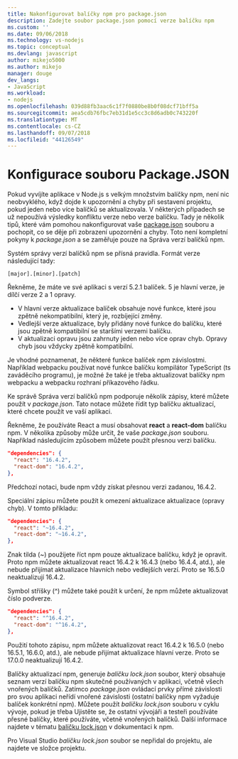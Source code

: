 ```yaml
---
title: Nakonfigurovat balíčky npm pro package.json
description: Zadejte soubor package.json pomocí verze balíčku npm
ms.custom: ''
ms.date: 09/06/2018
ms.technology: vs-nodejs
ms.topic: conceptual
ms.devlang: javascript
author: mikejo5000
ms.author: mikejo
manager: douge
dev_langs:
- JavaScript
ms.workload:
- nodejs
ms.openlocfilehash: 039d88fb3aac6c1f7f0880be8b0f08dcf71bff5a
ms.sourcegitcommit: aea5cdb76fbc7eb31d1e5cc3c8d6adb0c743220f
ms.translationtype: MT
ms.contentlocale: cs-CZ
ms.lasthandoff: 09/07/2018
ms.locfileid: "44126549"
---
```

# <a name="packagejson-configuration"></a>Konfigurace souboru Package.JSON

Pokud vyvíjíte aplikace v Node.js s velkým množstvím balíčky npm, není nic neobvyklého, když dojde k upozornění a chyby při sestavení projektu, pokud jeden nebo více balíčků se aktualizovala. V některých případech se už nepoužívá výsledky konfliktu verze nebo verze balíčku. Tady je několik tipů, které vám pomohou nakonfigurovat vaše [package.json](https://docs.npmjs.com/files/package.json) souboru a pochopit, co se děje při zobrazení upozornění a chyby. Toto není kompletní pokyny k *package.json* a se zaměřuje pouze na Správa verzí balíčků npm.

Systém správy verzí balíčků npm se přísná pravidla. Formát verze následující tady:

    [major].[minor].[patch]

Řekněme, že máte ve své aplikaci s verzí 5.2.1 balíček. 5 je hlavní verze, je dílčí verze 2 a 1 opravy.

* V hlavní verze aktualizace balíček obsahuje nové funkce, které jsou zpětně nekompatibilní, který je, rozbíjející změny.
* Vedlejší verze aktualizace, byly přidány nové funkce do balíčku, které jsou zpětně kompatibilní se staršími verzemi balíčku.
* V aktualizaci opravu jsou zahrnuty jeden nebo více oprav chyb. Opravy chyb jsou vždycky zpětně kompatibilní.

Je vhodné poznamenat, že některé funkce balíček npm závislostmi. Například webpacku používat nové funkce balíčku kompilátor TypeScript (ts zaváděcího programu), je možné že také je třeba aktualizovat balíčky npm webpacku a webpacku rozhraní příkazového řádku.

Ke správě Správa verzí balíčků npm podporuje několik zápisy, které můžete použít v *package.json*. Tato notace můžete řídit typ balíčku aktualizací, které chcete použít ve vaší aplikaci.

Řekněme, že používáte React a musí obsahovat **react** a **react-dom** balíčku npm. V několika způsoby může určit, že vaše *package.json* souboru. Například následujícím způsobem můžete použít přesnou verzi balíčku.

  ```json
  "dependencies": {
    "react": "16.4.2",
    "react-dom": "16.4.2",
  },
  ```

Předchozí notaci, bude npm vždy získat přesnou verzi zadanou, 16.4.2.

Speciální zápisu můžete použít k omezení aktualizace aktualizace (opravy chyb). V tomto příkladu:

  ```json
  "dependencies": {
    "react": "~16.4.2",
    "react-dom": "~16.4.2",
  },
  ```

Znak tilda (~) použijete říct npm pouze aktualizace balíčku, když je opravit. Proto npm můžete aktualizovat react 16.4.2 k 16.4.3 (nebo 16.4.4, atd.), ale nebude přijímat aktualizace hlavních nebo vedlejších verzí. Proto se 16.5.0 neaktualizují 16.4.2.

Symbol stříšky (^) můžete také použít k určení, že npm můžete aktualizovat číslo podverze.

  ```json
  "dependencies": {
    "react": "^16.4.2",
    "react-dom": "^16.4.2",
  },
  ```

Použití tohoto zápisu, npm můžete aktualizovat react 16.4.2 k 16.5.0 (nebo 16.5.1, 16.6.0, atd.), ale nebude přijímat aktualizace hlavní verze. Proto se 17.0.0 neaktualizují 16.4.2.

Balíčky aktualizací npm, generuje *balíčku lock.json* soubor, který obsahuje seznam verzí balíčku npm skutečné používaných v aplikaci, včetně všech vnořených balíčků. Zatímco *package.json* ovládací prvky přímé závislosti pro svou aplikaci neřídí vnořené závislosti (ostatní balíčky npm vyžaduje balíček konkrétní npm). Můžete použít *balíčku lock.json* souboru v cyklu vývoje, pokud je třeba Ujistěte se, že ostatní vývojáři a testeři používáte přesné balíčky, které používáte, včetně vnořených balíčků. Další informace najdete v tématu [balíčku lock.json](https://docs.npmjs.com/files/package-lock.json) v dokumentaci k npm.

Pro Visual Studio *balíčku lock.json* soubor se nepřidal do projektu, ale najdete ve složce projektu.